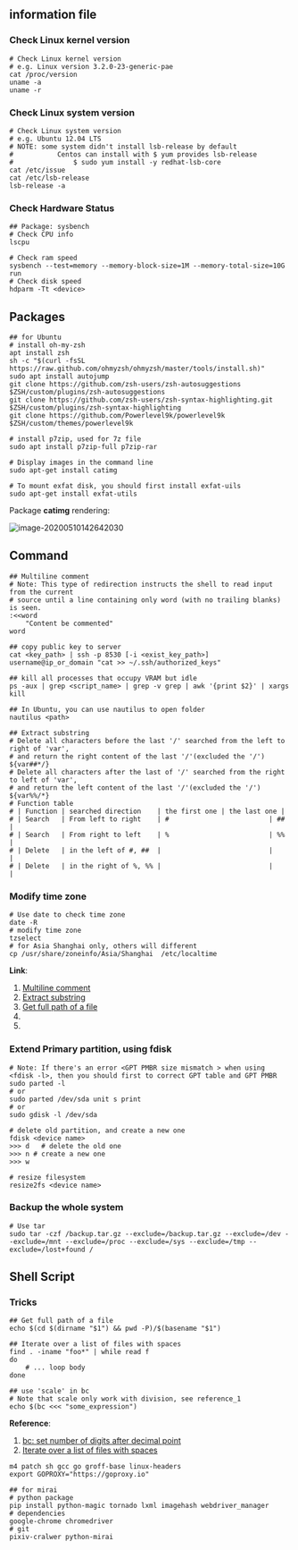 ## information file

### Check Linux kernel version

``` shell
# Check Linux kernel version
# e.g. Linux version 3.2.0-23-generic-pae
cat /proc/version
uname -a
uname -r
```

### Check Linux system version

``` shell
# Check Linux system version
# e.g. Ubuntu 12.04 LTS
# NOTE:	some system didn't install lsb-release by default
# 			Centos can install with $ yum provides lsb-release
#				$ sudo yum install -y redhat-lsb-core
cat /etc/issue
cat /etc/lsb-release
lsb-release -a
```

### Check Hardware Status

``` shell
## Package: sysbench
# Check CPU info
lscpu	

# Check ram speed 
sysbench --test=memory --memory-block-size=1M --memory-total-size=10G run
# Check disk speed 
hdparm -Tt <device>
```



## Packages

``` shell
## for Ubuntu
# install oh-my-zsh
apt install zsh
sh -c "$(curl -fsSL https://raw.github.com/ohmyzsh/ohmyzsh/master/tools/install.sh)"
sudo apt install autojump
git clone https://github.com/zsh-users/zsh-autosuggestions $ZSH/custom/plugins/zsh-autosuggestions
git clone https://github.com/zsh-users/zsh-syntax-highlighting.git $ZSH/custom/plugins/zsh-syntax-highlighting
git clone https://github.com/Powerlevel9k/powerlevel9k $ZSH/custom/themes/powerlevel9k
```

``` shell
# install p7zip, used for 7z file
sudo apt install p7zip-full p7zip-rar

# Display images in the command line
sudo apt-get install catimg		

# To mount exfat disk, you should first install exfat-uils
sudo apt-get install exfat-utils
```

Package **catimg** rendering:

![image-20200510142642030](https://tva1.sinaimg.cn/large/007S8ZIlgy1genc6itgx6j31dp0u01hv.jpg)

## Command 

``` shell
## Multiline comment
# Note: This type of redirection instructs the shell to read input from the current 
# source until a line containing only word (with no trailing blanks) is seen.
:<<word
	"Content be commented"
word

## copy public key to server
cat <key_path> | ssh -p 8530 [-i <exist_key_path>] username@ip_or_domain "cat >> ~/.ssh/authorized_keys"

## kill all processes that occupy VRAM but idle
ps -aux | grep <script_name> | grep -v grep | awk '{print $2}' | xargs kill

## In Ubuntu, you can use nautilus to open folder
nautilus <path>
```

``` shell
## Extract substring
# Delete all characters before the last '/' searched from the left to right of 'var', 
# and return the right content of the last '/'(excluded the '/')
${var##*/}
# Delete all characters after the last of '/' searched from the right to left of 'var',
# and return the left content of the last '/'(excluded the '/')
${var%%/*}
# Function table
# | Function | searched direction    | the first one | the last one |
# | Search   | From left to right    | # 						 | ## 					|
# | Search   | From right to left    | % 						 | %%						|
# | Delete   | in the left of #, ##  |							 |							|
# | Delete   | in the right of %, %% |							 |							|
```

### Modify time zone

``` shell
# Use date to check time zone
date -R
# modify time zone
tzselect
# for Asia Shanghai only, others will different
cp /usr/share/zoneinfo/Asia/Shanghai  /etc/localtime
```

**Link**: 

1. [Multiline comment](https://stackoverflow.com/questions/2500436/how-does-cat-eof-work-in-bash)
2. [Extract substring](https://blog.csdn.net/ljianhui/java/article/details/43128465)
3. [Get full path of a file](https://stackoverflow.com/questions/5265702/how-to-get-full-path-of-a-file)
4. 
5. 

### Extend Primary partition, using fdisk

```shell
# Note: If there's an error <GPT PMBR size mismatch > when using <fdisk -l>, then you should first to correct GPT table and GPT PMBR
sudo parted -l
# or
sudo parted /dev/sda unit s print
# or 
sudo gdisk -l /dev/sda

# delete old partition, and create a new one 
fdisk <device name>
>>> d	# delete the old one
>>> n # create a new one
>>> w

# resize filesystem 
resize2fs <device name>
```

### Backup the whole system

```shell
# Use tar
sudo tar -czf /backup.tar.gz --exclude=/backup.tar.gz --exclude=/dev --exclude=/mnt --exclude=/proc --exclude=/sys --exclude=/tmp --exclude=/lost+found /
```



## Shell Script

### Tricks

``` shell
## Get full path of a file 
echo $(cd $(dirname "$1") && pwd -P)/$(basename "$1")
```

```shell
## Iterate over a list of files with spaces
find . -iname "foo*" | while read f
do
    # ... loop body
done
```

``` shell
## use 'scale' in bc
# Note that scale only work with division, see reference_1
echo $(bc <<< "some_expression")
```

**Reference**:

1.  [bc: set number of digits after decimal point](https://askubuntu.com/questions/217570/bc-set-number-of-digits-after-decimal-point)
2.  [Iterate over a list of files with spaces](https://stackoverflow.com/questions/7039130/iterate-over-a-list-of-files-with-spaces)



```
m4 patch sh gcc go groff-base linux-headers
export GOPROXY="https://goproxy.io"
```



```
## for mirai
# python package
pip install python-magic tornado lxml imagehash webdriver_manager
# dependencies
google-chrome chromedriver
# git 
pixiv-cralwer python-mirai 
```

